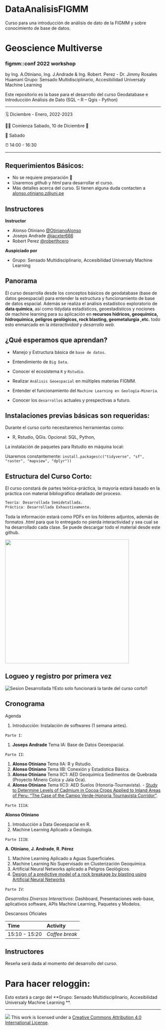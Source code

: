 # DataAnalisisFIGMM
Curso para una introducción de análisis de dato de la FIGMM y sobre conocimiento de base de datos.

Geoscience Multiverse
================

### figmm::conf 2022 workshop

by  Ing. A.Otiniano, Ing. J.Andrade & Ing. Robert. Perez - Dr. Jimmy Rosales Huamani
Grupo: Sensado Multidisciplinario, Accesibilidad Universaly Machine Learning

Este repositorio es la base para el desarrollo del curso Geodatabase e Introducción Análisis de Dato (SQL – R – Qgis - Python)

-----

:spiral_calendar: Diciembre - Enero, 2022-2023 

:running_man: Comienza Sabado, 10 de Diciembre :jack_o_lantern:

:green_book: Sabado

:alarm_clock:     14:00 - 16:30  

-----

## Requerimientos Básicos:

* No se requiere preparación :clap:
* Usaremos *github* y *html* para desarrollar el curso.
* Más detalles acerca del curso. Sí tienen alguna duda contacten a <alonso.otiniano.z@uni.pe>


## Instructores

**Instructor**

* Alonso Otiniano [@OtinianoAlonso](https://twitter.com/OtinianoAlonso)
* Joseps Andrade [@jacxter666 ](https://twitter.com/jacxter666)
* Robert Perez [@roberthcero](https://twitter.com/roberthcero)

**Auspiciado por**

* Grupo: Sensado Multidisciplinario, Accesibilidad Universaly Machine Learning


## Panorama

El curso desarrolla desde los conceptos básicos de geodatabase (base de datos geoespacial) para entender la estructura y funcionamiento de base de datos espacial. Además se realiza el análisis estadístico exploratorio de **data química**, así como tidydata estadísticos, geoestadísticos y nociones de machine learning para su aplicación en **recursos hídricos, geoquímica, hidroquímica, peligros geológicos, rock blasting, geometalurgia ,etc.** todo esto enmarcado en la *interactividad* y *desarrollo web*.

## ¿Qué esperamos que aprendan?

* Manejo y Estructura básica de `base de datos`.

* Entendimiento de `Big Data`.

* Conocer el ecosistema `R` y `Rstudio`.

* Realizar `Análisis Geoespacial` en múltiples materias FIGMM.

* Entender el funcionamiento del `Machine Learning en Geología-Mineria`.

* Conocer los `desarrollos` actuales y prespectivas a futuro.

## Instalaciones previas básicas son requeridas:

Durante el curso corto necesitaremos herramientas como:

* R, Rstudio, QGis. Opcional: SQL, Python, 

La instalación de paquetes para Rstudio en máquina local:

Usaremos constantemente: `install.packages(c("tidyverse", "sf", "raster", "mapview", "dplyr"))`

## Estructura del Curso Corto:

El curso constará de partes teórica-práctica, la mayoría estará basado en la práctica con material bibliográfico detallado del proceso.

```r
Teoría: Desarrollada Semidetallada.
Práctica: Desarrollada Exhaustivamente.
```
Toda la información estará como PDFs en los folderes adjuntos, además de formatos *.html* para que lo entregado no pierda interactividad y sea cual se ha desarrollado cada clase. Se puede descargar todo el material desde este github.

<img src="http://red.unal.edu.co/cursos/dnia/un2020-02/moduloN_03.svg" width="400px"/>

## Logueo y registro por primera vez

![Sesion Desarrollada](http://www.figmm.uni.edu.pe) !!Esto solo funcionará la tarde del curso corto!!

## Cronograma

Agenda

1. Introducción: Instalación de softwares (1 semana antes).

`Parte I`:

1. **Joseps Andrade** Tema IA: Base de Datos Geoespacial.

`Parte II`:

1. **Alonso Otiniano** Tema IIA: R y Rstudio.
2. **Alonso Otiniano** Tema IIB: Conexión y Estadística Básica.
3. **Alonso Otiniano** Tema IIC1: AED Geoquímica Sedimentos de Quebrada (Proyecto Minero Colca y Jala Oca).
5. **Alonso Otiniano** Tema IIC3: AED Suelos (Honoria-Tournavista). - [Study to Determine Levels of Cadmium in Cocoa Crops Applied to Inland Areas of Peru: “The Case of the Campo Verde-Honoria Tournavista Corridor”](https://www.mdpi.com/2073-4395/10/10/1576).

`Parte IIIA`:

**Alonso Otiniano**

1. Introducción a Data Geoespacial en R.
2. Machine Learning Aplicado a Geología.

`Parte IIIB`:

**A. Otiniano**, **J. Andrade**, **R. Pérez**

1. Machine Learning Aplicado a Aguas Superficiales.
2. Machine Learning No Supervisado en Clusterización Geoquímica.
3. Artificial Neural Networks aplicado a Peligros Geológicos.
4. [Design of a predictive model of a rock breakage by blasting using Artificial Neural Networks](https://www.mdpi.com/806038)

`Parte IV`:

*Desarrollos Diversos Interactivos*: Dashboard, Presentaciones web-base, aplicativos software, APIs Machine Learning, Paquetes y Modelos.


Descansos Oficiales

| Time          | Activity         |
| :------------ | :--------------- |
| 15:10 - 15:20 | *Coffee break*   |


## Instructores

Reseña será dada al momento del desarrollo del curso. 


# Para hacer reloggin:

Esto estará a cargo del **Grupo: Sensado Multidisciplinario, Accesibilidad Universaly Machine Learning **.

-----

![](https://i.creativecommons.org/l/by/4.0/88x31.png) This work is
licensed under a [Creative Commons Attribution 4.0 International
License](https://creativecommons.org/licenses/by/4.0/).
